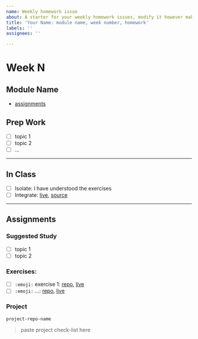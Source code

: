```yaml
---
name: Weekly homework issue
about: A starter for your weekly homework issues, modify it however makes sense for the week's assignments!  see a completed example here https://github.com/HackYourFutureBelgium/class-8/issues/285
title: 'Your Name: module name, week number, homework'
labels: ''
assignees: ''

---
```


# Week N

## Module Name

- [assignments](https://github.com/hackyourfuturebelgium/module-name/tree/master/week-n)

## Prep Work

- [ ] topic 1
- [ ] topic 2
- [ ] ...

---

## In Class

- [ ] Isolate: I have understood the exercises
- [ ] Integrate: [live](), [source]()

---

## Assignments

### Suggested Study

- [ ] topic 1
- [ ] topic 2

### Exercises:

- [ ] `:emoji:` exercise 1: [repo](https://github.com/your-user-name/exercise-name), [live](https://your-user-name.github.io/exercise-name/)
- [ ] `:emoji:` ...: [repo](https://github.com/your-user-name/exercise-name), [live](https://your-user-name.github.io/exercise-name/)

### Project

`project-repo-name`

> paste project check-list here
